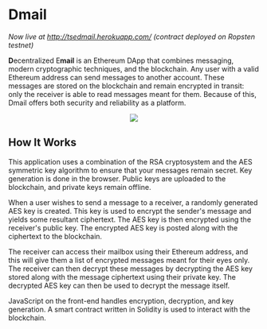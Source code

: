 # Dmail

_Now live at http://tsedmail.herokuapp.com/ (contract deployed on Ropsten testnet)_

<b>D</b>ecentralized E<b>mail</b> is an Ethereum DApp that combines messaging, modern cryptographic techniques, and the blockchain. Any user with a valid Ethereum address can send messages to another account. These messages are stored on the blockchain and remain encrypted in transit: only the receiver is able to read messages meant for them. Because of this, Dmail offers both security and reliability as a platform.

<p align="center">
  <img src="https://raw.githubusercontent.com/UCSDTCT/Dmail/master/models/use-case-diagram.png"/>
</p>

## How It Works

This application uses a combination of the RSA cryptosystem and the AES symmetric key algorithm to ensure that your messages remain secret. Key generation is done in the browser. Public keys are uploaded to the blockchain, and private keys remain offline.

When a user wishes to send a message to a receiver, a randomly generated AES key is created. This key is used to encrypt the sender's message and yields some resultant ciphertext. The AES key is then encrypted using the receiver's public key. The encrypted AES key is posted along with the ciphertext to the blockchain.

The receiver can access their mailbox using their Ethereum address, and this will give them a list of encrypted messages meant for their eyes only. The receiver can then decrypt these messages by decrypting the AES key stored along with the message ciphertext using their private key. The decrypted AES key can then be used to decrypt the message itself.

JavaScript on the front-end handles encryption, decryption, and key generation. A smart contract written in Solidity is used to interact with the blockchain.
